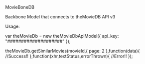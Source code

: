 MovieBoneDB

Backbone Model that connects to theMovieDB API v3

Usage:

var theMovieDb = new theMovieDbApiModel({
	api_key: "####################"
});

theMovieDb.getSimilarMovies(movieId,{
	page: 2
},function(data){
	//Success!!
},function(xhr,textStatus,errorThrown){
	//Error!!
});


